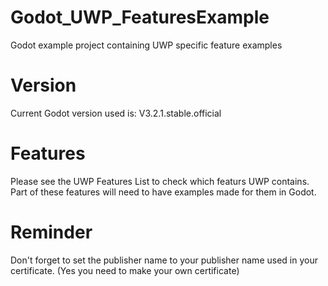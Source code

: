 # Godot_UWP_FeaturesExample
Godot example project containing UWP specific feature examples

# Version
Current Godot version used is: V3.2.1.stable.official

# Features
Please see the UWP Features List to check which featurs UWP contains.
Part of these features will need to have examples made for them in Godot.

# Reminder
Don't forget to set the publisher name to your publisher name used in your certificate.
(Yes you need to make your own certificate)
